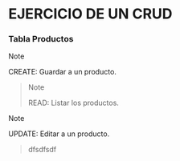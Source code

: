 # EJERCICIO DE UN CRUD

### Tabla Productos

>[!NOTE]
>CREATE: Guardar a un producto.



>>[!NOTE]
>READ: Listar los productos.


>[!NOTE]
>UPDATE: Editar a un producto.
>>dfsdfsdf

